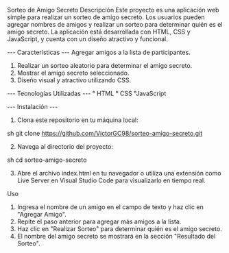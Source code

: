 Sorteo de Amigo Secreto
Descripción
Este proyecto es una aplicación web simple para realizar un sorteo de amigo secreto. Los usuarios pueden agregar nombres de amigos y realizar un sorteo para determinar quién es el amigo secreto. La aplicación está desarrollada con HTML, CSS y JavaScript, y cuenta con un diseño atractivo y funcional.

--- Características ---
Agregar amigos a la lista de participantes.

1. Realizar un sorteo aleatorio para determinar el amigo secreto.
2. Mostrar el amigo secreto seleccionado.
3. Diseño visual y atractivo utilizando CSS.

--- Tecnologías Utilizadas ---
° HTML
° CSS
°JavaScript

--- Instalación ---
1. Clona este repositorio en tu máquina local:

sh
git clone https://github.com/VictorGC98/sorteo-amigo-secreto.git

2. Navega al directorio del proyecto:

sh
cd sorteo-amigo-secreto

3. Abre el archivo index.html en tu navegador o utiliza una extensión como Live Server en Visual Studio Code para visualizarlo en tiempo real.

Uso
1. Ingresa el nombre de un amigo en el campo de texto y haz clic en "Agregar Amigo".
2. Repite el paso anterior para agregar más amigos a la lista.
3. Haz clic en "Realizar Sorteo" para determinar quién es el amigo secreto.
4. El nombre del amigo secreto se mostrará en la sección "Resultado del Sorteo".

